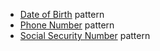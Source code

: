 - <a href="{{ site.baseurl }}/patterns/create-a-user-profile/date-of-birth/">Date of Birth</a> pattern
- <a href="{{ site.baseurl }}/patterns/create-a-user-profile/phone-number/">Phone Number</a> pattern
- <a href="{{ site.baseurl }}/patterns/create-a-user-profile/social-security-number/">Social Security Number</a> pattern